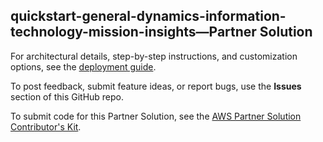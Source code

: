 
## quickstart-general-dynamics-information-technology-mission-insights—Partner Solution

For architectural details, step-by-step instructions, and customization options, see the [deployment guide](https://aws-quickstart.github.io/quickstart-general-dynamics-information-technology-mission-insights/).

To post feedback, submit feature ideas, or report bugs, use the **Issues** section of this GitHub repo. 

To submit code for this Partner Solution, see the [AWS Partner Solution Contributor's Kit](https://aws-ia.github.io/).